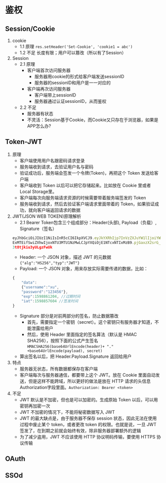 # 鉴权
## Session/Cookie
1. cookie
    - 1.1 原理 `res.setHeader('Set-Cookie', 'cookie1 = abc')`
    - 1.2 不足 长度有限；用户可以篡改（所以有了Session）
2. Session
    - 2.1 原理
        - 客户端首次访问服务器
            - 服务器用cookie的形式给客户端发送sessionID
            - 服务器的sessionID和用户是一一对应的
        - 客户端再次访问服务器
            - 客户端带上sessionID
            - 服务器通过认证sessionID，从而鉴权
    - 2.2 不足
        - 服务器有状态
        - 不灵活：Session基于Cookie，而Cookie又只存在于浏览器，如果是APP怎么办? 
## Token-JWT
1. 原理
    - 客户端使⽤⽤户名跟密码请求登录
    - 服务端收到请求，去验证⽤户名与密码
    - 验证成功后，服务端会签发⼀个令牌(Token)，再把这个 Token 发送给客户端
    - 客户端收到 Token 以后可以把它存储起来。⽐如放在 Cookie ⾥或者 Local Storage⾥。
    - 客户端每次向服务端请求资源的时候需要带着服务端签发的 Token
    - 服务端收到请求，然后去验证客户端请求⾥⾯带着的 Token，如果验证成功，就向客户端返回请求的数据
2. JWT(JSON WEB TOKEN)原理解析
    - 2.1 Bearer Token包含三个组成部分：Header(头部), Payload（负载）, Signature（签名）
    ```javascript
    eyJhbGciOiJIUzI1NiIsInR5cCI6IkpXVCJ9.eyJkYXRhIjp7InVzZXJuYW1lIjoiYWJjIiwicGFzc3dvcmQiOiIxMT
    ExMTEifSwiZXhwIjoxNTU3MTU1NzMwLCJpYXQiOjE1NTcxNTIxMzB9.pjGaxzX2srG_MEZizzmFEy7JM
    3t8tjkiu3yULgzFwUk
    ```
    - Header: 一个 JSON 对象，描述 JWT 的元数据 `{"alg":"HS256","typ":"JWT"}`
    - Payload: 一个 JSON 对象，用来存放实际需要传递的数据，比如：
    ```javascript
    {
        "data":
        {"username":"xu",
        "password":"123456"},
        "exp":1598861204, //过期时间
        "iat":1598857604 //签发时间
    }
    ```
    - Signature 部分是对前两部分的签名，防止数据篡改
        - 首先，需要指定一个密钥（secret）。这个密钥只有服务器才知道，不能泄露给用户
        - 然后，使用 Header 里面指定的签名算法（默认是 HMAC SHA256），按照下面的公式产生签名 `HMACSHA256(base64UrlEncode(header)+ "." +base64UrlEncode(payload), secret)`
    - 算出签名以后，把 Header.Payload.Signature 返回给用户
3. 特点
    - 服务器无状态，所有数据都保存在客户端
    - 客户端每次与服务器通信，都要带上这个 JWT。放在 Cookie 里面自动发送，但是这样不能跨域，所以更好的做法是放在 HTTP 请求的头信息Authorization字段里面。`Authorization: Bearer <token>`
4. 不足
    - JWT 默认是不加密，但也是可以加密的。生成原始 Token 以后，可以用密钥再加密一次
    - JWT 不加密的情况下，不能将秘密数据写入 JWT
    - JWT 的最大缺点是，由于服务器不保存 session 状态，因此无法在使用过程中废止某个 token，或者更改 token 的权限。也就是说，一旦 JWT 签发了，在到期之前就会始终有效，除非服务器部署额外的逻辑
    - 为了减少盗用，JWT 不应该使用 HTTP 协议明码传输，要使用 HTTPS 协议传输
## OAuth
## SSOd